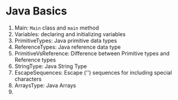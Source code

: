 # Java Basics 

1. Main: `Main` class and `main` method
2. Variables: declaring and initializing variables
3. PrimitiveTypes: Java primitive data types
4. ReferenceTypes: Java reference data type
5. PrimitiveVsReference: Difference between Primitive types and Reference types
6. StringType: Java String Type
7. EscapeSequences: Escape ('\') sequences for including special characters
8. ArraysType: Java Arrays
9. 